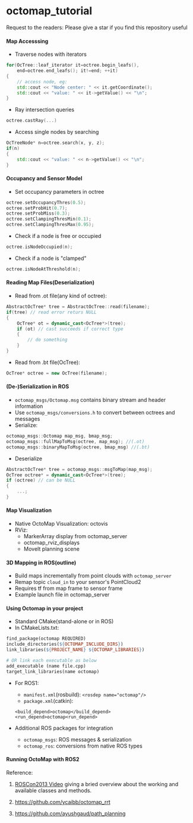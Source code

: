 # octomap_tutorial

Request to the readers: Please give a star if you find this repository useful

#### Map Accesssing
* Traverse nodes with iterators
```cpp
for(OcTree::leaf_iterator it=octree.begin_leafs(),
	end=octree.end_leafs(); it!=end; ++it)
{
	// access node, eg:
	std::cout << "Node center: " << it.getCoordinate();
	std::cout << "value: " << it->getValue() << "\n";
}
```
* Ray intersection queries
```cpp
octree.castRay(...)
```
* Access single nodes by searching
```cpp
OcTreeNode* n=octree.search(x, y, z);
if(n)
{
	std::cout << "value: " << n->getValue() << "\n";
}
```

#### Occupancy and Sensor Model
* Set occupancy parameters in octree
```cpp 
octree.setOccupancyThres(0.5);
octree.setProbHit(0.7);
octree.setProbMiss(0.3);
octree.setClampingThresMin(0.1);
octree.setClampingThresMax(0.95);
```
* Check if a node is free or occupied
```cpp
octree.isNodeOccupied(n);
```
* Check if a node is "clamped"
```cpp
octree.isNodeAtThreshold(n);
```

#### Reading Map Files(Deserialization)
* Read from .ot file(any kind of octree):
```cpp
AbstractOcTree* tree = AbstractOcTree::read(filename);
if(tree) // read error returs NULL
{ 
	OcTree* ot = dynamic_cast<OcTree*>(tree);
	if (ot) // cast succeeds if correct type
	{
		// do something
	}
}
```
* Read from .bt file(OcTree):
```cpp
OcTree* octree = new OcTree(filename);
```

#### (De-)Serialization in ROS
* `octomap_msgs/Octomap.msg` contains binary stream and header information
* Use `octomap_msgs/conversions.h` to convert between octrees and messages
* Serialize:
```cpp
octomap_msgs::Octomap map_msg, bmap_msg;
octomap_msgs::fullMapToMsg(octree, map_msg); //(.ot)
octomap_msgs::binaryMapToMsg(octree, bmap_msg) //(.bt)
```
* Deserialize
```cpp
AbstractOcTree* tree = octomap_msgs::msgToMap(map_msg);
OcTree octree* = dynamic_cast<OcTree*>(tree);
if (octree) // can be NULL
{
	...;
}
```

#### Map Visualization
* Native OctoMap Visualization: octovis
* RViz:
	* MarkerArray display from octomap_server
	* octomap_rviz_displays
	* MoveIt planning scene

#### 3D Mapping in ROS(outline)
* Build maps incrementally from point clouds with `octomap_server`
* Remap topic `cloud_in` to your sensor's PointCloud2
* Requires tf from map frame to sensor frame
* Example launch file in octomap_server

#### Using Octomap in your project
* Standard CMake(stand-alone or in ROS)
* In CMakeLists.txt:
```makefile
find_package(octomap REQUIRED)
include_directories(${OCTOMAP_INCLUDE_DIRS})
link_libraries(${PROJECT_NAME} ${OCTOMAP_LIBRARIES})

# OR link each executable as below
add_executable (name file.cpp)
target_link_libraries(name octomap)
```
* For ROS1:
	* `manifest.xml`(rosbuild): `<rosdep name="octomap"/>`
	* `package.xml`(catkin):
	```
	<build_depend>octomap</build_depend>
	<run_depend>octomap<run_depend>
	```

* Additional ROS packages for integration
	* `octomap_msgs`: ROS messages & serialization
	* `octomap_ros`: conversions from native ROS types


#### Running OctoMap with ROS2



Reference:
1. [ROSCon2013 Video](https://vimeo.com/66577259) giving a bried overview about the working and available classes and methods.

2. https://github.com/ycaibb/octomap_rrt

3. https://github.com/ayushgaud/path_planning
